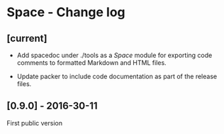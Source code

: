 # Space - Change log

## [current]

+ Add spacedoc under ./tools as a _Space_ module for exporting code comments to formatted Markdown and HTML files.

* Update packer to include code documentation as part of the release files.

## [0.9.0] - 2016-30-11

First public version

